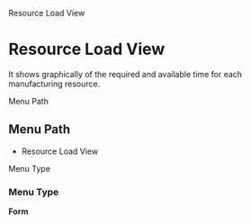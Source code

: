 
Resource Load View
# Resource Load View


It shows graphically of the required and available time for each manufacturing resource.

Menu Path
## Menu Path



- Resource Load View

Menu Type
### Menu Type

**Form**

